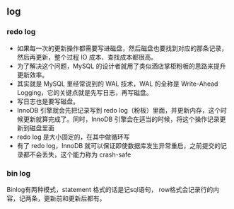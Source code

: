 ## 


## log
### redo log
- 如果每一次的更新操作都需要写进磁盘，然后磁盘也要找到对应的那条记录，然后再更新，整个过程 IO 成本、查找成本都很高。
- 为了解决这个问题，MySQL 的设计者就用了类似酒店掌柜粉板的思路来提升更新效率。
- 其实就是 MySQL 里经常说到的 WAL 技术，WAL 的全称是 Write-Ahead Logging，它的关键点就是先写日志，再写磁盘。
- 写日志也是要写磁盘。
- InnoDB 引擎就会先把记录写到 redo log（粉板）里面，并更新内存，这个时候更新就算完成了。同时，InnoDB 引擎会在适当的时候，将这个操作记录更新到磁盘里面
- redo log 是大小固定的，在其中做循环写
- 有了 redo log，InnoDB 就可以保证即使数据库发生异常重启，之前提交的记录都不会丢失，这个能力称为 crash-safe


### bin log
Binlog有两种模式，statement 格式的话是记sql语句， row格式会记录行的内容，记两条，更新前和更新后都有。

